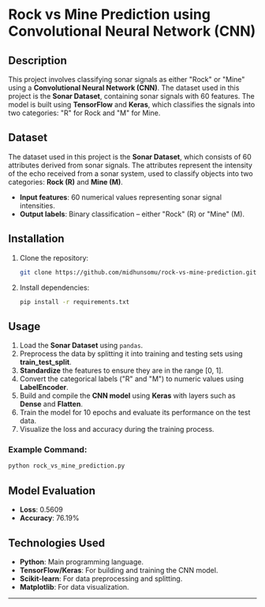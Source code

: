 

# Rock vs Mine Prediction using Convolutional Neural Network (CNN)

## Description
This project involves classifying sonar signals as either "Rock" or "Mine" using a **Convolutional Neural Network (CNN)**. The dataset used in this project is the **Sonar Dataset**, containing sonar signals with 60 features. The model is built using **TensorFlow** and **Keras**, which classifies the signals into two categories: "R" for Rock and "M" for Mine.

## Dataset
The dataset used in this project is the **Sonar Dataset**, which consists of 60 attributes derived from sonar signals. The attributes represent the intensity of the echo received from a sonar system, used to classify objects into two categories: **Rock (R)** and **Mine (M)**.

- **Input features**: 60 numerical values representing sonar signal intensities.
- **Output labels**: Binary classification – either "Rock" (R) or "Mine" (M).

## Installation

1. Clone the repository:
   ```bash
   git clone https://github.com/midhunsomu/rock-vs-mine-prediction.git
   ```

2. Install dependencies:
   ```bash
   pip install -r requirements.txt
   ```

## Usage

1. Load the **Sonar Dataset** using `pandas`.
2. Preprocess the data by splitting it into training and testing sets using **train_test_split**.
3. **Standardize** the features to ensure they are in the range [0, 1].
4. Convert the categorical labels ("R" and "M") to numeric values using **LabelEncoder**.
5. Build and compile the **CNN model** using **Keras** with layers such as **Dense** and **Flatten**.
6. Train the model for 10 epochs and evaluate its performance on the test data.
7. Visualize the loss and accuracy during the training process.

### Example Command:
```bash
python rock_vs_mine_prediction.py
```

## Model Evaluation
- **Loss**: 0.5609  
- **Accuracy**: 76.19%  

## Technologies Used
- **Python**: Main programming language.
- **TensorFlow/Keras**: For building and training the CNN model.
- **Scikit-learn**: For data preprocessing and splitting.
- **Matplotlib**: For data visualization.

---

